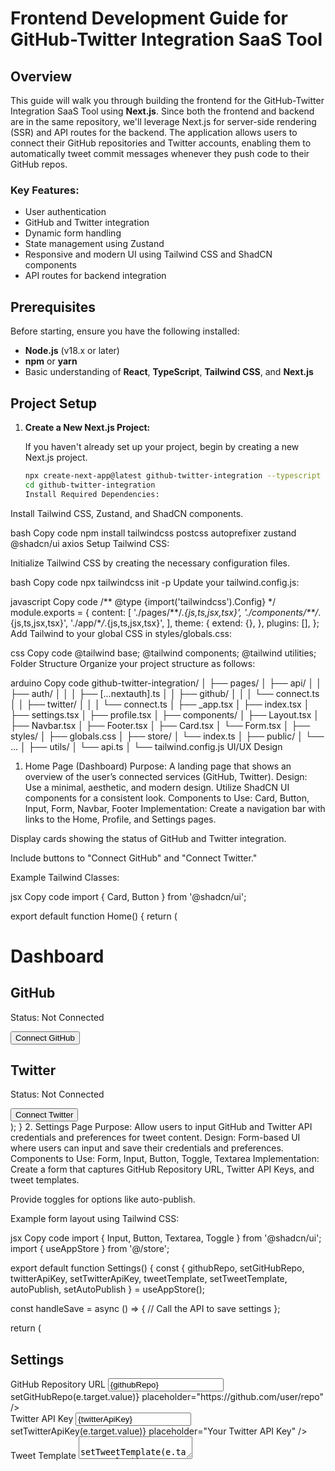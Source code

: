 # Frontend Development Guide for GitHub-Twitter Integration SaaS Tool

## Overview

This guide will walk you through building the frontend for the GitHub-Twitter Integration SaaS Tool using **Next.js**. Since both the frontend and backend are in the same repository, we'll leverage Next.js for server-side rendering (SSR) and API routes for the backend. The application allows users to connect their GitHub repositories and Twitter accounts, enabling them to automatically tweet commit messages whenever they push code to their GitHub repos.

### Key Features:

- User authentication
- GitHub and Twitter integration
- Dynamic form handling
- State management using Zustand
- Responsive and modern UI using Tailwind CSS and ShadCN components
- API routes for backend integration

## Prerequisites

Before starting, ensure you have the following installed:

- **Node.js** (v18.x or later)
- **npm** or **yarn**
- Basic understanding of **React**, **TypeScript**, **Tailwind CSS**, and **Next.js**

## Project Setup

1. **Create a New Next.js Project:**

   If you haven't already set up your project, begin by creating a new Next.js project.

   ```bash
   npx create-next-app@latest github-twitter-integration --typescript
   cd github-twitter-integration
   Install Required Dependencies:
   ```

Install Tailwind CSS, Zustand, and ShadCN components.

bash
Copy code
npm install tailwindcss postcss autoprefixer zustand @shadcn/ui axios
Setup Tailwind CSS:

Initialize Tailwind CSS by creating the necessary configuration files.

bash
Copy code
npx tailwindcss init -p
Update your tailwind.config.js:

javascript
Copy code
/** @type {import('tailwindcss').Config} \*/
module.exports = {
content: [
'./pages/**/_.{js,ts,jsx,tsx}',
'./components/\*\*/_.{js,ts,jsx,tsx}',
'./app/\*_/_.{js,ts,jsx,tsx}',
],
theme: {
extend: {},
},
plugins: [],
};
Add Tailwind to your global CSS in styles/globals.css:

css
Copy code
@tailwind base;
@tailwind components;
@tailwind utilities;
Folder Structure
Organize your project structure as follows:

arduino
Copy code
github-twitter-integration/
│
├── pages/
│ ├── api/
│ │ ├── auth/
│ │ │ ├── [...nextauth].ts
│ │ ├── github/
│ │ │ └── connect.ts
│ │ ├── twitter/
│ │ │ └── connect.ts
│ ├── \_app.tsx
│ ├── index.tsx
│ ├── settings.tsx
│ ├── profile.tsx
│
├── components/
│ ├── Layout.tsx
│ ├── Navbar.tsx
│ ├── Footer.tsx
│ ├── Card.tsx
│ └── Form.tsx
│
├── styles/
│ ├── globals.css
│
├── store/
│ └── index.ts
│
├── public/
│ └── ...
│
├── utils/
│ └── api.ts
│
└── tailwind.config.js
UI/UX Design

1. Home Page (Dashboard)
   Purpose: A landing page that shows an overview of the user’s connected services (GitHub, Twitter).
   Design: Use a minimal, aesthetic, and modern design. Utilize ShadCN UI components for a consistent look.
   Components to Use: Card, Button, Input, Form, Navbar, Footer
   Implementation:
   Create a navigation bar with links to the Home, Profile, and Settings pages.

Display cards showing the status of GitHub and Twitter integration.

Include buttons to "Connect GitHub" and "Connect Twitter."

Example Tailwind Classes:

jsx
Copy code
import { Card, Button } from '@shadcn/ui';

export default function Home() {
return (

<div className="flex flex-col items-center justify-center min-h-screen bg-gray-50">
<h1 className="text-4xl font-bold text-blue-500">Dashboard</h1>
<div className="grid grid-cols-1 md:grid-cols-2 gap-6 mt-10">
<Card className="p-6">
<h2 className="text-2xl font-semibold">GitHub</h2>
<p>Status: Not Connected</p>
<Button className="mt-4">Connect GitHub</Button>
</Card>
<Card className="p-6">
<h2 className="text-2xl font-semibold">Twitter</h2>
<p>Status: Not Connected</p>
<Button className="mt-4">Connect Twitter</Button>
</Card>
</div>
</div>
);
} 2. Settings Page
Purpose: Allow users to input GitHub and Twitter API credentials and preferences for tweet content.
Design: Form-based UI where users can input and save their credentials and preferences.
Components to Use: Form, Input, Button, Toggle, Textarea
Implementation:
Create a form that captures GitHub Repository URL, Twitter API Keys, and tweet templates.

Provide toggles for options like auto-publish.

Example form layout using Tailwind CSS:

jsx
Copy code
import { Input, Button, Textarea, Toggle } from '@shadcn/ui';
import { useAppStore } from '@/store';

export default function Settings() {
const { githubRepo, setGitHubRepo, twitterApiKey, setTwitterApiKey, tweetTemplate, setTweetTemplate, autoPublish, setAutoPublish } = useAppStore();

const handleSave = async () => {
// Call the API to save settings
};

return (

<div className="container mx-auto px-4 py-10">
<h2 className="text-3xl font-bold">Settings</h2>
<form className="mt-6 space-y-4" onSubmit={handleSave}>
<div className="flex flex-col">
<label className="mb-2 font-medium">GitHub Repository URL</label>
<Input className="p-3 border rounded" type="text" value={githubRepo} onChange={(e) => setGitHubRepo(e.target.value)} placeholder="https://github.com/user/repo" />
</div>
<div className="flex flex-col">
<label className="mb-2 font-medium">Twitter API Key</label>
<Input className="p-3 border rounded" type="text" value={twitterApiKey} onChange={(e) => setTwitterApiKey(e.target.value)} placeholder="Your Twitter API Key" />
</div>
<div className="flex flex-col">
<label className="mb-2 font-medium">Tweet Template</label>
<Textarea className="p-3 border rounded" value={tweetTemplate} onChange={(e) => setTweetTemplate(e.target.value)} placeholder="Commit message: {{message}}" />
</div>
<div className="flex items-center">
<label className="mr-3 font-medium">Auto-publish Tweets</label>
<Toggle checked={autoPublish} onChange={(e) => setAutoPublish(e.target.checked)} />
</div>
<Button className="mt-4 bg-blue-500 text-white" type="submit">Save Settings</Button>
</form>
</div>
);
} 3. Profile Page
Purpose: Display the user’s profile information and connected services.
Design: A clean and straightforward layout showcasing user details and connected services.
Components to Use: Avatar, Button, Card
Implementation:
Use cards to display profile details and service connections.

Add an avatar and allow users to update their profile.

Example Profile Layout:

jsx
Copy code
import { Card } from '@shadcn/ui';

export default function Profile() {
return (

<div className="flex flex-col items-center justify-center min-h-screen bg-gray-100">
<img className="w-24 h-24 rounded-full" src="/path/to/profile.jpg" alt="User Avatar" />
<h2 className="mt-4 text-3xl font-semibold">John Doe</h2>
<div className="grid grid-cols-1 md:grid-cols-2 gap-6 mt-6">
<Card className="p-6">
<h3 className="text-xl font-semibold">GitHub</h3>
<p>Connected Repository: <a href="#" className="text-blue-500">https://github.com/user/repo</a></p>
</Card>
<Card className="p-6">
<h3 className="text-xl font-semibold">Twitter</h3>
<p>Status: Connected</p>
</Card>
</div>
</div>
);
}
State Management
Utilize Zustand for state management, ensuring a lightweight and simple approach to manage global state.

Create a Store in store/index.ts:

typescript
Copy code
import create from 'zustand';

interface AppState {
githubRepo: string;
setGitHubRepo: (repo: string) => void;
twitterApiKey: string;
setTwitterApiKey: (key: string) => void;
tweetTemplate: string;
setTweetTemplate: (template: string) => void;
autoPublish: boolean;
setAutoPublish: (publish: boolean) => void;
}

export const useAppStore = create<AppState>((set) => ({
githubRepo: '',
setGitHubRepo: (repo) => set({ githubRepo: repo }),
twitterApiKey: '',
setTwitterApiKey: (key) => set({ twitterApiKey: key }),
tweetTemplate: '',
setTweetTemplate: (template) => set({ tweetTemplate: template }),
autoPublish: false,
setAutoPublish: (publish) => set({ autoPublish: publish }),
}));
Access the Store in Components:

Import and use the store in any component where you need access to global state.

typescript
Copy code
import { useAppStore } from '@/store';

const githubRepo = useAppStore((state) => state.githubRepo);
const setGitHubRepo = useAppStore((state) => state.setGitHubRepo);
API Integration
Setup API Routes:

Use Next.js API routes to handle GitHub and Twitter integrations.

Example route to handle GitHub connection:

typescript
Copy code
import { NextApiRequest, NextApiResponse } from 'next';

export default function handler(req: NextApiRequest, res: NextApiResponse) {
if (req.method === 'POST') {
// Handle GitHub connection logic
res.status(200).json({ message: 'GitHub connected successfully' });
} else {
res.status(405).json({ message: 'Method not allowed' });
}
}
Connect API in Frontend:

Use axios to interact with your API routes from the frontend.

typescript
Copy code
import axios from 'axios';

const connectGitHub = async () => {
try {
const response = await axios.post('/api/github/connect');
console.log(response.data);
} catch (error) {
console.error('Error connecting GitHub:', error);
}
};
Responsive Design
Ensure the application is fully responsive using Tailwind CSS utilities.
Test across different devices and screen sizes.
Deployment
Once the frontend is complete, you can deploy the application using services like Vercel, Netlify, or any platform that supports Next.js. Ensure all environment variables are set correctly for production.

Conclusion
This guide outlines the basic steps to create the frontend of your SaaS tool using Next.js, with integrated backend routes in the same repository. Customize the design and features as needed, and make sure to follow best practices in both frontend and backend development.
